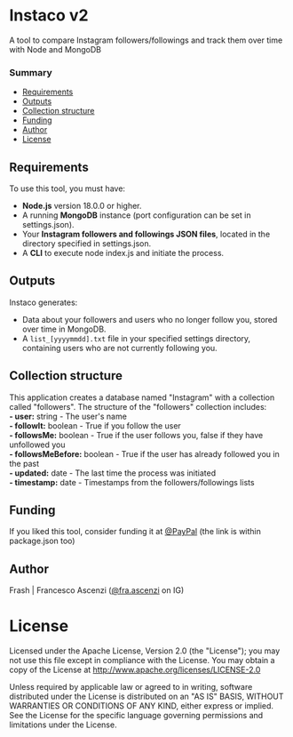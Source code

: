 # Instaco v2
A tool to compare Instagram followers/followings and track them over time with Node and MongoDB

### Summary
- [Requirements](#requirements)
- [Outputs](#outputs)
- [Collection structure](#collection-structure)
- [Funding](#funding)
- [Author](#author)
- [License](#license)

## Requirements
To use this tool, you must have:
- **Node.js** version 18.0.0 or higher.
- A running **MongoDB** instance (port configuration can be set in settings.json).
- Your **Instagram followers and followings JSON files**, located in the directory specified in settings.json.
- A **CLI** to execute node index.js and initiate the process.

## Outputs
Instaco generates:
- Data about your followers and users who no longer follow you, stored over time in MongoDB.
- A ```list_[yyyymmdd].txt``` file in your specified settings directory, containing users who are not currently following you.

## Collection structure
This application creates a database named "Instagram" with a collection called "followers". The structure of the "followers" collection includes:  
**- user:** string - The user's name  
**- followIt:** boolean - True if you follow the user  
**- followsMe:** boolean - True if the user follows you, false if they have unfollowed you  
**- followsMeBefore:** boolean - True if the user has already followed you in the past  
**- updated:** date - The last time the process was initiated  
**- timestamp:** date - Timestamps from the followers/followings lists  

## Funding
If you liked this tool, consider funding it at [@PayPal](https://www.paypal.com/donate/?hosted_button_id=QL4PRUX9K9Y6A) (the link is within package.json too)

## Author
Frash | Francesco Ascenzi ([@fra.ascenzi](https://www.instagram.com/fra.ascenzi) on IG)

# License
Licensed under the Apache License, Version 2.0 (the "License"); you may not use this file except in compliance with the License.
You may obtain a copy of the License at http://www.apache.org/licenses/LICENSE-2.0

Unless required by applicable law or agreed to in writing, software distributed under the License is distributed on an "AS IS" BASIS, WITHOUT WARRANTIES OR CONDITIONS OF ANY KIND, either express or implied. See the License for the specific language governing permissions and limitations under the License.
